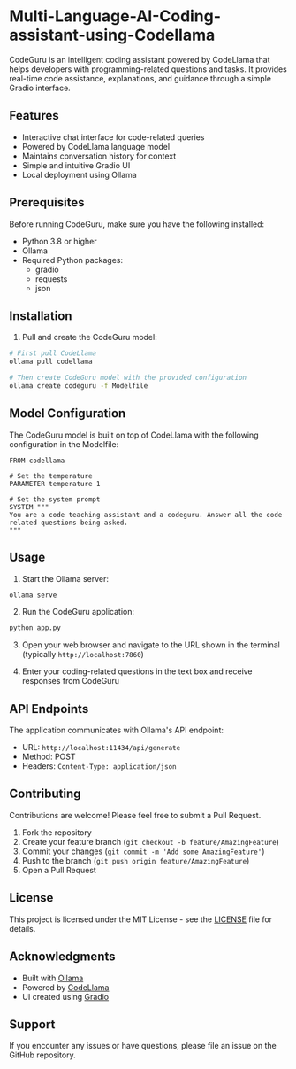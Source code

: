 # Multi-Language-AI-Coding-assistant-using-Codellama

CodeGuru is an intelligent coding assistant powered by CodeLlama that helps developers with programming-related questions and tasks. It provides real-time code assistance, explanations, and guidance through a simple Gradio interface.

## Features

- Interactive chat interface for code-related queries
- Powered by CodeLlama language model
- Maintains conversation history for context
- Simple and intuitive Gradio UI
- Local deployment using Ollama

## Prerequisites

Before running CodeGuru, make sure you have the following installed:

- Python 3.8 or higher
- Ollama
- Required Python packages:
  - gradio
  - requests
  - json

## Installation

1. Pull and create the CodeGuru model:
```bash
# First pull CodeLlama
ollama pull codellama

# Then create CodeGuru model with the provided configuration
ollama create codeguru -f Modelfile
```

## Model Configuration

The CodeGuru model is built on top of CodeLlama with the following configuration in the Modelfile:

```
FROM codellama

# Set the temperature
PARAMETER temperature 1

# Set the system prompt
SYSTEM """
You are a code teaching assistant and a codeguru. Answer all the code related questions being asked.
"""
```

## Usage

1. Start the Ollama server:
```bash
ollama serve
```

2. Run the CodeGuru application:
```bash
python app.py
```

3. Open your web browser and navigate to the URL shown in the terminal (typically `http://localhost:7860`)

4. Enter your coding-related questions in the text box and receive responses from CodeGuru

## API Endpoints

The application communicates with Ollama's API endpoint:
- URL: `http://localhost:11434/api/generate`
- Method: POST
- Headers: `Content-Type: application/json`

## Contributing

Contributions are welcome! Please feel free to submit a Pull Request.

1. Fork the repository
2. Create your feature branch (`git checkout -b feature/AmazingFeature`)
3. Commit your changes (`git commit -m 'Add some AmazingFeature'`)
4. Push to the branch (`git push origin feature/AmazingFeature`)
5. Open a Pull Request

## License

This project is licensed under the MIT License - see the [LICENSE](LICENSE) file for details.

## Acknowledgments

- Built with [Ollama](https://ollama.ai)
- Powered by [CodeLlama](https://github.com/facebookresearch/codellama)
- UI created using [Gradio](https://gradio.app)

## Support

If you encounter any issues or have questions, please file an issue on the GitHub repository.
